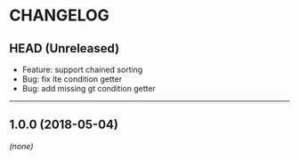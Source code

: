 CHANGELOG
=========

## HEAD (Unreleased)
* Feature: support chained sorting
* Bug: fix lte condition getter
* Bug: add missing gt condition getter

--------------------

## 1.0.0 (2018-05-04)
_(none)_

